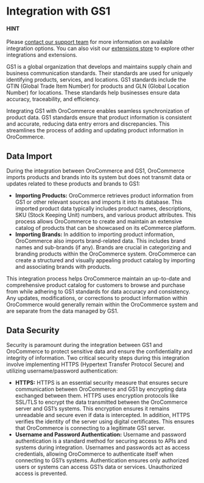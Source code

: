 <a id="integrations-misc-gs1"></a>

# Integration with GS1

#### HINT
Please <a href="https://oroinc.com/contact-us/" target="_blank">contact our support team</a> for more information on available integration options. You can also visit our <a href="https://extensions.oroinc.com/" target="_blank">extensions store</a> to explore other integrations and extensions.

GS1 is a global organization that develops and maintains supply chain and business communication standards. Their standards are used for uniquely identifying products, services, and locations. GS1 standards include the GTIN (Global Trade Item Number) for products and GLN (Global Location Number) for locations. These standards help businesses ensure data accuracy, traceability, and efficiency.

Integrating GS1 with OroCommerce enables seamless synchronization of product data. GS1 standards ensure that product information is consistent and accurate, reducing data entry errors and discrepancies. This streamlines the process of adding and updating product information in OroCommerce.

## Data Import

During the integration between OroCommerce and GS1, OroCommerce imports products and brands into its system but does not transmit data or updates related to these products and brands to GS1:

* **Importing Products:** OroCommerce retrieves product information from GS1 or other relevant sources and imports it into its database. This imported product data typically includes product names, descriptions, SKU (Stock Keeping Unit) numbers, and various product attributes. This process allows OroCommerce to create and maintain an extensive catalog of products that can be showcased on its eCommerce platform.
* **Importing Brands:** In addition to importing product information, OroCommerce also imports brand-related data. This includes brand names and sub-brands (if any). Brands are crucial in categorizing and branding products within the OroCommerce system. OroCommerce can create a structured and visually appealing product catalog by importing and associating brands with products.

This integration process helps OroCommerce maintain an up-to-date and comprehensive product catalog for customers to browse and purchase from while adhering to GS1 standards for data accuracy and consistency. Any updates, modifications, or corrections to product information within OroCommerce would generally remain within the OroCommerce system and are separate from the data managed by GS1.

## Data Security

Security is paramount during the integration between GS1 and OroCommerce to protect sensitive data and ensure the confidentiality and integrity of information. Two critical security steps during this integration involve implementing HTTPS (Hypertext Transfer Protocol Secure) and utilizing username/password authentication:

* **HTTPS:** HTTPS is an essential security measure that ensures secure communication between OroCommerce and GS1 by encrypting data exchanged between them. HTTPS uses encryption protocols like SSL/TLS to encrypt the data transmitted between the OroCommerce server and GS1’s systems. This encryption ensures it remains unreadable and secure even if data is intercepted. In addition, HTTPS verifies the identity of the server using digital certificates. This ensures that OroCommerce is connecting to a legitimate GS1 server.
* **Username and Password Authentication:** Username and password authentication is a standard method for securing access to APIs and systems during integration. Usernames and passwords act as access credentials, allowing OroCommerce to authenticate itself when connecting to GS1’s systems. Authentication ensures only authorized users or systems can access GS1’s data or services. Unauthorized access is prevented.
